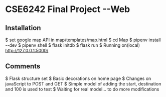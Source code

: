 # CSE6242 Final Project --Web

## Installation

$ set google map API in map/templates/map.html
$ cd Map
$ pipenv install --dev
$ pipenv shell
$ flask initdb
$ flask run
$ Running on(local) http://127.0.0.1:5000/ 

## Comments
$ Flask structure set
$ Basic decorations on home page
$ Changes on javaScript to POST and GET
$ Simple model of adding the start, destination and 100 is used to test
$ Waiting for real model... to do more modifications 